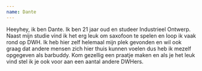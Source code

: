 ```yaml
---
name: Dante
---
```


Heeyhey, ik ben Dante. Ik ben 21 jaar oud en studeer Industrieel Ontwerp. Naast mijn studie vind ik het erg leuk om
saxofoon te spelen en loop ik vaak rond op DWH. Ik heb hier zelf helemaal mijn plek gevonden en wil ook graag
dat andere mensen zich hier thuis kunnen voelen dus heb ik mezelf opgegeven als barbuddy. Kom gezellig een praatje
maken en als je het leuk vind stel ik je ook voor aan een aantal andere DWHers.
